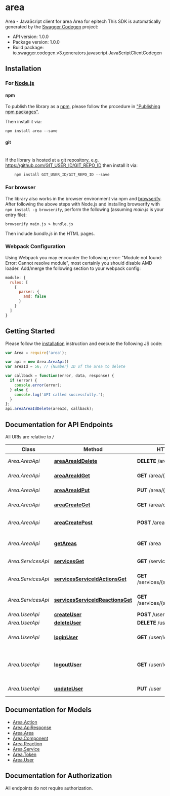 # area

Area - JavaScript client for area
Area for epitech
This SDK is automatically generated by the [Swagger Codegen](https://github.com/swagger-api/swagger-codegen) project:

- API version: 1.0.0
- Package version: 1.0.0
- Build package: io.swagger.codegen.v3.generators.javascript.JavaScriptClientCodegen

## Installation

### For [Node.js](https://nodejs.org/)

#### npm

To publish the library as a [npm](https://www.npmjs.com/),
please follow the procedure in ["Publishing npm packages"](https://docs.npmjs.com/getting-started/publishing-npm-packages).

Then install it via:

```shell
npm install area --save
```

#### git
#
If the library is hosted at a git repository, e.g.
https://github.com/GIT_USER_ID/GIT_REPO_ID
then install it via:

```shell
    npm install GIT_USER_ID/GIT_REPO_ID --save
```

### For browser

The library also works in the browser environment via npm and [browserify](http://browserify.org/). After following
the above steps with Node.js and installing browserify with `npm install -g browserify`,
perform the following (assuming *main.js* is your entry file):

```shell
browserify main.js > bundle.js
```

Then include *bundle.js* in the HTML pages.

### Webpack Configuration

Using Webpack you may encounter the following error: "Module not found: Error:
Cannot resolve module", most certainly you should disable AMD loader. Add/merge
the following section to your webpack config:

```javascript
module: {
  rules: [
    {
      parser: {
        amd: false
      }
    }
  ]
}
```

## Getting Started

Please follow the [installation](#installation) instruction and execute the following JS code:

```javascript
var Area = require('area');

var api = new Area.AreaApi()
var areaId = 56; // {Number} ID of the area to delete

var callback = function(error, data, response) {
  if (error) {
    console.error(error);
  } else {
    console.log('API called successfully.');
  }
};
api.areaAreaIdDelete(areaId, callback);
```

## Documentation for API Endpoints

All URIs are relative to */*

Class | Method | HTTP request | Description
------------ | ------------- | ------------- | -------------
*Area.AreaApi* | [**areaAreaIdDelete**](docs/AreaApi.md#areaAreaIdDelete) | **DELETE** /area/{areaId} | Delete an area
*Area.AreaApi* | [**areaAreaIdGet**](docs/AreaApi.md#areaAreaIdGet) | **GET** /area/{areaId} | Get the info of an Area
*Area.AreaApi* | [**areaAreaIdPut**](docs/AreaApi.md#areaAreaIdPut) | **PUT** /area/{areaId} | Update a user area
*Area.AreaApi* | [**areaCreateGet**](docs/AreaApi.md#areaCreateGet) | **GET** /area/create | Create an empty area
*Area.AreaApi* | [**areaCreatePost**](docs/AreaApi.md#areaCreatePost) | **POST** /area/create | Create an area with info
*Area.AreaApi* | [**getAreas**](docs/AreaApi.md#getAreas) | **GET** /area | Returns all logged in user areas
*Area.ServicesApi* | [**servicesGet**](docs/ServicesApi.md#servicesGet) | **GET** /services | Retrieves all services
*Area.ServicesApi* | [**servicesServiceIdActionsGet**](docs/ServicesApi.md#servicesServiceIdActionsGet) | **GET** /services/{serviceId}/actions | Retrieves actions of a service
*Area.ServicesApi* | [**servicesServiceIdReactionsGet**](docs/ServicesApi.md#servicesServiceIdReactionsGet) | **GET** /services/{serviceId}/reactions | Retrieves reactions of a service
*Area.UserApi* | [**createUser**](docs/UserApi.md#createUser) | **POST** /user | Create user
*Area.UserApi* | [**deleteUser**](docs/UserApi.md#deleteUser) | **DELETE** /user | Delete user
*Area.UserApi* | [**loginUser**](docs/UserApi.md#loginUser) | **GET** /user/login | Logs user into the system
*Area.UserApi* | [**logoutUser**](docs/UserApi.md#logoutUser) | **GET** /user/logout | Logs out current logged in user session
*Area.UserApi* | [**updateUser**](docs/UserApi.md#updateUser) | **PUT** /user | Update user

## Documentation for Models

 - [Area.Action](docs/Action.md)
 - [Area.ApiResponse](docs/ApiResponse.md)
 - [Area.Area](docs/Area.md)
 - [Area.Component](docs/Component.md)
 - [Area.Reaction](docs/Reaction.md)
 - [Area.Service](docs/Service.md)
 - [Area.Token](docs/Token.md)
 - [Area.User](docs/User.md)

## Documentation for Authorization

 All endpoints do not require authorization.

